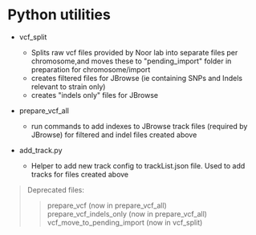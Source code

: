 
# Python utilities

  
- vcf_split
  - Splits raw vcf files provided by Noor lab into separate files per chromosome,and moves these to "pending_import" folder in preparation for chromosome/import
  - creates filtered files for JBrowse (ie containing SNPs and Indels relevant to strain only)
  - creates "indels only" files for JBrowse  

- prepare_vcf_all
  -  run commands to add indexes to JBrowse track files (required by JBrowse) for filtered and indel files created above
  
  
- add_track.py
  - Helper to add new track  config to trackList.json file. Used to add tracks for files created above
  
  
> Deprecated files:
>>   prepare_vcf (now in prepare_vcf_all)<br>
>> prepare_vcf_indels_only (now in prepare_vcf_all)<br>
>> vcf_move_to_pending_import   (now in vcf_split) 